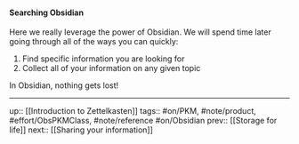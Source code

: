 #### Searching Obsidian

Here we really leverage the power of Obsidian. We will spend time later going through all of the ways you can <span class="my-emph">quickly</span>:

1. Find specific information you are looking for
2. Collect all of your information on any given topic

In Obsidian, nothing gets lost!

---
up:: [[Introduction to Zettelkasten]]
tags:: #on/PKM, #note/product, #effort/ObsPKMClass, #note/reference #on/Obsidian 
prev:: [[Storage for life]]
next:: [[Sharing your information]]


